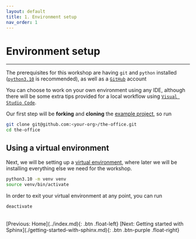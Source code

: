 ```yaml
---
layout: default
title: 1. Environment setup
nav_order: 1
---
```


# Environment setup

---

The prerequisites for this workshop are having `git` and `python` installed
([`python3.10`](https://www.python.org/downloads/) is recommended), as well as a
[`GitHub`](https://github.com/) account

You can choose to work on your own environment using any IDE, although there will be some extra
tips provided for a local workflow using [`Visual Studio Code`](https://code.visualstudio.com/).

Our first step will be **forking** and **cloning** the
[example project](https://github.com/aelsayed95/the-office), so run

```sh
git clone git@github.com:<your-org>/the-office.git
cd the-office
```

## Using a virtual environment

Next, we will be setting up a [virtual environment](https://docs.python.org/3/tutorial/venv.html),
where later we will be installing everything else we need for the workshop.

```sh
python3.10 -m venv venv
source venv/bin/activate
```

In order to exit your virtual environment at any point, you can run

```sh
deactivate
```

<br />
[Previous: Home](../index.md){: .btn .float-left}
[Next: Getting started with Sphinx](./getting-started-with-sphinx.md){: .btn .btn-purple .float-right}
<br />
